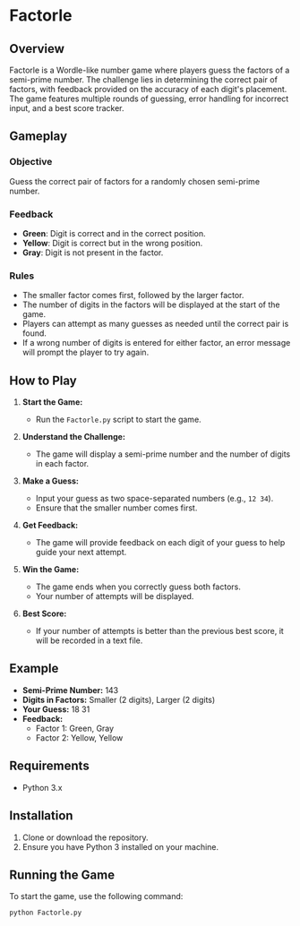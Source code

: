 # Factorle

## Overview

Factorle is a Wordle-like number game where players guess the factors of a semi-prime number. The challenge lies in determining the correct pair of factors, with feedback provided on the accuracy of each digit's placement. The game features multiple rounds of guessing, error handling for incorrect input, and a best score tracker.

## Gameplay

### Objective
Guess the correct pair of factors for a randomly chosen semi-prime number.

### Feedback
- **Green**: Digit is correct and in the correct position.
- **Yellow**: Digit is correct but in the wrong position.
- **Gray**: Digit is not present in the factor.

### Rules
- The smaller factor comes first, followed by the larger factor.
- The number of digits in the factors will be displayed at the start of the game.
- Players can attempt as many guesses as needed until the correct pair is found.
- If a wrong number of digits is entered for either factor, an error message will prompt the player to try again.

## How to Play

1. **Start the Game:**
   - Run the `Factorle.py` script to start the game.

2. **Understand the Challenge:**
   - The game will display a semi-prime number and the number of digits in each factor.

3. **Make a Guess:**
   - Input your guess as two space-separated numbers (e.g., `12 34`).
   - Ensure that the smaller number comes first.

4. **Get Feedback:**
   - The game will provide feedback on each digit of your guess to help guide your next attempt.

5. **Win the Game:**
   - The game ends when you correctly guess both factors.
   - Your number of attempts will be displayed.

6. **Best Score:**
   - If your number of attempts is better than the previous best score, it will be recorded in a text file.

## Example

- **Semi-Prime Number:** 143
- **Digits in Factors:** Smaller (2 digits), Larger (2 digits)
- **Your Guess:** 18 31
- **Feedback:**
  - Factor 1: Green, Gray
  - Factor 2: Yellow, Yellow

## Requirements

- Python 3.x

## Installation

1. Clone or download the repository.
2. Ensure you have Python 3 installed on your machine.

## Running the Game

To start the game, use the following command:

```bash
python Factorle.py
